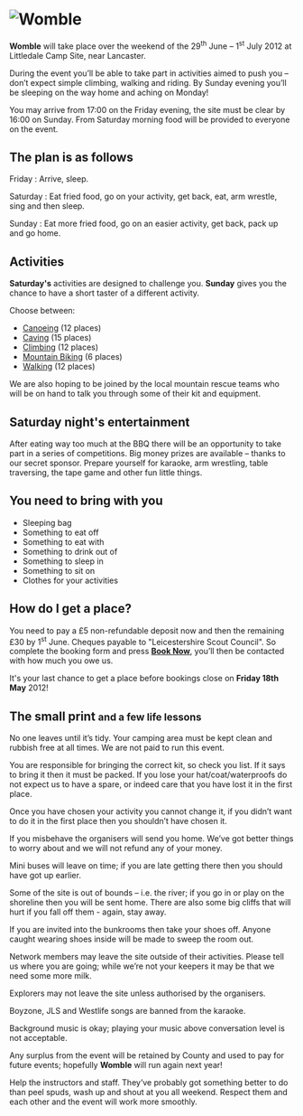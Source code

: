 ![Womble](/img/Womble.png)
==========================

**Womble** will take place over the weekend of the 29<sup>th</sup> June – 1<sup>st</sup> July 2012 at Littledale Camp Site, near Lancaster.

During the event you’ll be able to take part in activities aimed to push you – don’t expect simple climbing, walking and riding.  By Sunday evening you’ll be sleeping on the way home and aching on Monday!

You may arrive from 17:00 on the Friday evening, the site must be clear by 16:00 on Sunday.  From Saturday morning food will be provided to everyone on the event.

The plan is as follows
----------------------

Friday
:   Arrive, sleep.

Saturday
:   Eat fried food, go on your activity, get back, eat, arm wrestle, sing and then sleep.

Sunday
:   Eat more fried food, go on an easier activity, get back, pack up and go home.

Activities
----------

**Saturday's** activities are designed to challenge you.  **Sunday** gives you the chance to have a short taster of a different activity.

Choose between:

* [Canoeing](/activities/canoeing) (12 places)
* [Caving](/activities/caving) (15 places)
* [Climbing](/activities/climbing) (12 places)
* [Mountain Biking](/activities/biking) (6 places)
* [Walking](/activities/walking) (12 places)

We are also hoping to be joined by the local mountain rescue teams who will be on hand to talk you through some of their kit and equipment.

Saturday night's entertainment
------------------------------

After eating way too much at the BBQ there will be an opportunity to take part in a series of competitions. Big money prizes are available – thanks to our secret sponsor.  Prepare yourself for karaoke, arm wrestling, table traversing, the tape game and other fun little things.

You need to bring with you
--------------------------

*   Sleeping bag
*   Something to eat off
*   Something to eat with
*   Something to drink out of
*   Something to sleep in
*   Something to sit on
*   Clothes for your activities

How do I get a place?
---------------------

You need to pay a £5 non-refundable deposit now and then the remaining £30 by 1<sup>st</sup> June.  Cheques payable to "Leicestershire Scout Council".  So complete the booking form and press [**Book Now**](/booking/new), you’ll then be contacted with how much you owe us.

It's your last chance to get a place before bookings close on **Friday 18th May** 2012!

The small print <small>and a few life lessons</small>
-----------------------------------------------------

No one leaves until it’s tidy.  Your camping area must be kept clean and rubbish free at all times.  We are not paid to run this event.

You are responsible for bringing the correct kit, so check you list.  If it says to bring it then it must be packed.  If you lose your hat/coat/waterproofs do not expect us to have a spare,  or indeed care that you have lost it in the first place.

Once you have chosen your activity you cannot change it, if you didn’t want to do it in the first place then you shouldn’t have chosen it.

If you misbehave the organisers will send you home.  We’ve got better things to worry about and we will not refund any of your money.

Mini buses will leave on time; if you are late getting there then you should have got up earlier.

Some of the site is out of bounds – i.e.  the river; if you go in or play on the shoreline then you will be sent home.  There are also some big cliffs that will hurt if you fall off them - again, stay away.

If you are invited into the bunkrooms then take your shoes off.  Anyone caught wearing shoes inside will be made to sweep the room out.

Network members may leave the site outside of their activities.  Please tell us where you are going; while we’re not your keepers it may be that we need some more milk.

Explorers may not leave the site unless authorised by the organisers.

Boyzone, JLS and Westlife songs are banned from the karaoke.

Background music is okay;  playing your music above conversation level is not acceptable.

Any surplus from the event will be retained by County and used to pay for future events;  hopefully **Womble** will run again next year!

Help the instructors and staff.  They’ve probably got something better to do than peel spuds, wash up and shout at you all weekend.  Respect them and each other and the event will work more smoothly.
